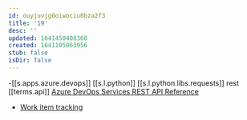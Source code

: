 ```yaml
---
id: ouyjuvjg0oiwociu0bza2f3
title: '19'
desc: ''
updated: 1641450408368
created: 1641105063956
stub: false
isDir: false
---
```



-[[s.apps.azure.devops]] [[s.l.python]] [[s.l.python.libs.requests]] rest [[terms.api]] [Azure DevOps Services REST API Reference][1]
  - [Work item tracking][2]


[1]: https://docs.microsoft.com/en-us/rest/api/azure/devops/?view=azure-devops-rest-6.1
[2]: https://docs.microsoft.com/en-us/rest/api/azure/devops/wit/?view=azure-devops-rest-6.1
